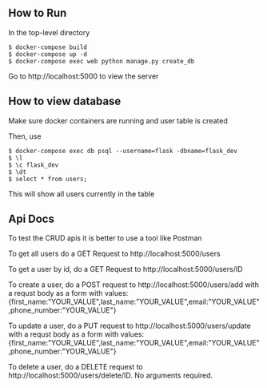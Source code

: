## How to Run 
In the top-level directory 

```
$ docker-compose build 
$ docker-compose up -d
$ docker-compose exec web python manage.py create_db
```
Go to http://localhost:5000 to view the server

## How to view database

Make sure docker containers are running and user table is created 

Then, use
```
$ docker-compose exec db psql --username=flask -dbname=flask_dev
$ \l
$ \c flask_dev
$ \dt
$ select * from users;
```
This will show all users currently in the table

## Api Docs 
To test the CRUD apis it is better to use a tool like Postman

To get all users do a GET Request to http://localhost:5000/users

To get a user by id, do a GET Request to http://localhost:5000/users/ID

To create a user, do a POST request to http://localhost:5000/users/add with a requst body as a form with values:
{first_name:"YOUR_VALUE",last_name:"YOUR_VALUE",email:"YOUR_VALUE",phone_number:"YOUR_VALUE"}

To update a user, do a PUT request to http://localhost:5000/users/update with a requst body as a form with values:
{first_name:"YOUR_VALUE",last_name:"YOUR_VALUE",email:"YOUR_VALUE",phone_number:"YOUR_VALUE"}

To delete a user, do a DELETE request to http://localhost:5000/users/delete/ID. No arguments required.




